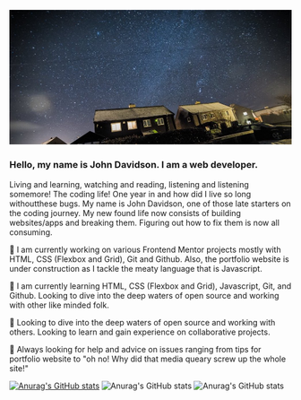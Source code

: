 ![bridge](https://github.com/John-Davidson-8/John-Davidson-8/blob/main/barvas-crop.jpeg)

### Hello, my name is John Davidson. I am a web developer.

Living and learning, watching and reading, listening and listening somemore! The coding life! One year in and how did I live so long withoutthese bugs. My name is John Davidson, one of those late starters on the coding journey. My new found life now consists of building websites/apps
and breaking them. Figuring out how to fix them is now all consuming.
    

🔭 I am currently working on various Frontend Mentor projects mostly with HTML, CSS (Flexbox and Grid), Git and Github. Also, the portfolio website is under construction as I tackle the meaty language that is Javascript.

🌱 I am currently learning HTML, CSS (Flexbox and Grid), Javascript, Git, and Github. Looking to dive into the deep waters of open source and working with other like minded folk. 

👯 Looking to dive into the deep waters of open source and working with others. Looking to learn and gain experience on collaborative projects. 

🤔 Always looking for help and advice on issues ranging from tips for portfolio website to "oh no! Why did that media queary screw up the whole site!"

[![Anurag's GitHub stats](https://github-readme-stats.vercel.app/api?username=John-Davidson-8)](https://github.com/anuraghazra/github-readme-stats)
![Anurag's GitHub stats](https://github-readme-stats.vercel.app/api?username=John-Davidson-8&show_icons=true)
![Anurag's GitHub stats](https://github-readme-stats.vercel.app/api?username=John-Davidson-8&show_icons=true&theme=radical)
